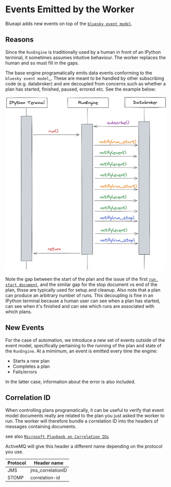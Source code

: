 # Events Emitted by the Worker

Blueapi adds new events on top of the [`bluesky event model`](https://blueskyproject.io/event-model/main/index.html).

## Reasons


Since the `RunEngine` is traditionally used by a human in front of an IPython terminal, it
sometimes assumes intuitive behaviour. The worker replaces the human and so must fill in the
gaps.

The base engine programatically emits data events conforming to the `bluesky event model`_. These
are meant to be handled by other subscribing code (e.g. databroker) and are decoupled from concerns such as whether
a plan has started, finished, paused, errored etc. See the example below:

![sequence of event emission compared to plan start/finish, in a complicated case](../images/bluesky-events.png)

Note the gap between the start of the plan and the issue of the first [`run start document`](https://blueskyproject.io/event-model/main/user/explanations/data-model.html#run-start-document), and the similar gap
for the stop document vs end of the plan, thsse are typically used for setup and cleanup. 
Also note that a plan can produce an arbitrary number of runs. This decoupling is fine in an IPython terminal
because a human user can see when a plan has started, can see when it's finished and can see which runs are
associated with which plans.

## New Events

For the case of automation, we introduce a new set of events outside of the event model, specifically
pertaining to the running of the plan and state of the `RunEngine`. At a mimimum, an event is emitted
every time the engine:

* Starts a new plan
* Completes a plan
* Fails/errors

In the latter case, information about the error is also included.


## Correlation ID


When controlling plans programatically, it can be useful to verify that event model documents really are related to 
the plan you just asked the worker to run. The worker will therefore bundle a correlation ID into the headers of
messages containing documents.

see also [`Microsoft Playbook on Correlation IDs`](https://microsoft.github.io/code-with-engineering-playbook/observability/correlation-id/)

ActiveMQ will give this header a different name depending on the protocol you use.

| Protocol | Header name      |
|----------|------------------|
| JMS      | jms_correlationID|
| STOMP    | correlation-id   |
